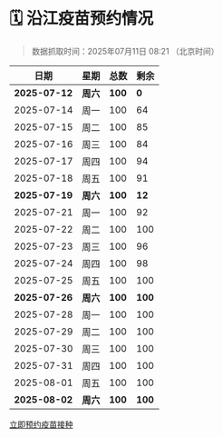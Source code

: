 # 🗓️ 沿江疫苗预约情况

> 数据抓取时间：2025年07月11日 08:21 （北京时间）

| 日期 | 星期 | 总数 | 剩余 |
|------|------|------|------|
| **2025-07-12** | **周六** | **100** | **0** |
| 2025-07-14 | 周一 | 100 | 64 |
| 2025-07-15 | 周二 | 100 | 85 |
| 2025-07-16 | 周三 | 100 | 84 |
| 2025-07-17 | 周四 | 100 | 94 |
| 2025-07-18 | 周五 | 100 | 91 |
| **2025-07-19** | **周六** | **100** | **12** |
| 2025-07-21 | 周一 | 100 | 92 |
| 2025-07-22 | 周二 | 100 | 100 |
| 2025-07-23 | 周三 | 100 | 96 |
| 2025-07-24 | 周四 | 100 | 98 |
| 2025-07-25 | 周五 | 100 | 100 |
| **2025-07-26** | **周六** | **100** | **100** |
| 2025-07-28 | 周一 | 100 | 100 |
| 2025-07-29 | 周二 | 100 | 100 |
| 2025-07-30 | 周三 | 100 | 100 |
| 2025-07-31 | 周四 | 100 | 100 |
| 2025-08-01 | 周五 | 100 | 100 |
| **2025-08-02** | **周六** | **100** | **100** |


<div class="button-container">
<a class="btn" href="http://yfzweb.ishequ.net/#/login" target="_blank">立即预约疫苗接种</a>
</div>

